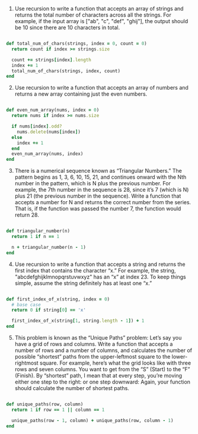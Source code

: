 1. Use recursion to write a function that accepts an array of strings and returns the total number of characters across
   all the strings. For example, if the input array is ["ab", "c", "def", "ghij"], the output should be 10 since there
   are 10 characters in total.

```ruby

def total_num_of_chars(strings, index = 0, count = 0)
  return count if index >= strings.size

  count += strings[index].length
  index += 1
  total_num_of_chars(strings, index, count)
end
```

2. Use recursion to write a function that accepts an array of numbers and returns a new array containing just the even
   numbers.

```ruby

def even_num_array(nums, index = 0)
  return nums if index >= nums.size

  if nums[index].odd?
    nums.delete(nums[index])
  else
    index += 1
  end
  even_num_array(nums, index)
end
```

3. There is a numerical sequence known as “Triangular Numbers.” The pattern begins as 1, 3, 6, 10, 15, 21, and continues
   onward with the Nth number in the pattern, which is N plus the previous number. For example, the 7th number in the
   sequence is 28, since it’s 7 (which is N) plus 21 (the previous number in the sequence). Write a function that
   accepts a number for N and returns the correct number from the series. That is, if the function was passed the number
   7, the function would return 28.

```ruby

def triangular_number(n)
  return 1 if n == 1

  n + triangular_number(n - 1)
end
```

4. Use recursion to write a function that accepts a string and returns the first index that contains the character “x.”
   For example, the string, "abcdefghijklmnopqrstuvwxyz" has an “x” at index 23. To keep things simple, assume the
   string definitely has at least one “x.”

```ruby

def first_index_of_x(string, index = 0)
  # base case
  return 0 if string[0] == 'x'

  first_index_of_x(string[1, string.length - 1]) + 1
end
```

5. This problem is known as the “Unique Paths” problem: Let’s say you have a grid of rows and columns. Write a function
   that accepts a number of rows and a number of columns, and calculates the number of possible “shortest” paths from
   the upper-leftmost square to the lower-rightmost square.
   For example, here’s what the grid looks like with three rows and seven columns. You want to get from the “S” (Start)
   to the “F” (Finish).
   By “shortest” path, I mean that at every step, you’re moving either one step to the right:
   or one step downward:
   Again, your function should calculate the number of shortest paths.

```ruby

def unique_paths(row, column)
  return 1 if row == 1 || column == 1

  unique_paths(row - 1, column) + unique_paths(row, column - 1)
end
```
